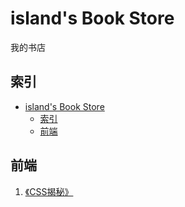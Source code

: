 # island's Book Store
 我的书店

## 索引

- [island's Book Store](#islands-book-store)
  - [索引](#索引)
  - [前端](#前端)


## 前端

1. [《CSS揭秘》](前端/HTML%E5%92%8CCSS/CSS%E6%8F%AD%E7%A7%98.pdf)